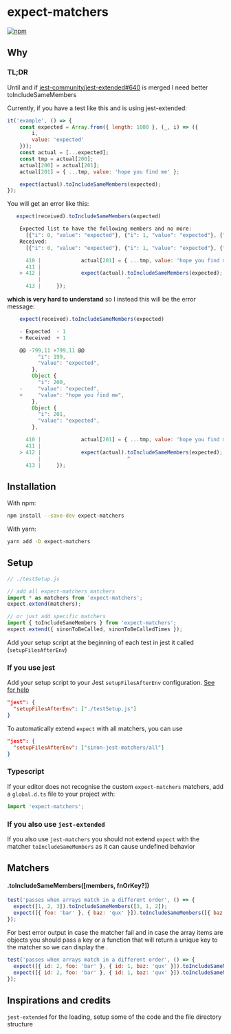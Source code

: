 # expect-matchers
[![npm](https://img.shields.io/npm/v/expect-matchers)](https://www.npmjs.com/package/expect-matchers)

## Why

### TL;DR
Until and if [jest-community/jest-extended#640](https://github.com/jest-community/jest-extended/pull/640) is merged I need better toIncludeSameMembers

Currently, if you have a test like this and is using jest-extended:
```js
it('example', () => {
	const expected = Array.from({ length: 1000 }, (_, i) => ({
		i,
		value: 'expected'
	}));
	const actual = [...expected];
	const tmp = actual[200];
	actual[200] = actual[201];
	actual[201] = { ...tmp, value: 'hope you find me' };

	expect(actual).toIncludeSameMembers(expected);
});
```

You will get an error like this:
```js
   expect(received).toIncludeSameMembers(expected)

    Expected list to have the following members and no more:
      [{"i": 0, "value": "expected"}, {"i": 1, "value": "expected"}, {"i": 2, "value": "expected"}, {"i": 3, "value": "expected"}, {"i": 4, "value": "expected"}, {"i": 5, "value": "expected"}, {"i": 6, "value": "expected"}, {"i": 7, "value": "expected"}, {"i": 8, "value": "expected"}, {"i": 9, "value": "expected"}, …]
    Received:
      [{"i": 0, "value": "expected"}, {"i": 1, "value": "expected"}, {"i": 2, "value": "expected"}, {"i": 3, "value": "expected"}, {"i": 4, "value": "expected"}, {"i": 5, "value": "expected"}, {"i": 6, "value": "expected"}, {"i": 7, "value": "expected"}, {"i": 8, "value": "expected"}, {"i": 9, "value": "expected"}, …]

      410 |             actual[201] = { ...tmp, value: 'hope you find me' };
      411 |
    > 412 |             expect(actual).toIncludeSameMembers(expected);
          |                            ^
      413 |     });

```

**which is very hard to understand** so I instead this will be the error message:

```js
    expect(received).toIncludeSameMembers(expected)

    - Expected  - 1
    + Received  + 1

    @@ -799,11 +799,11 @@
          "i": 199,
          "value": "expected",
        },
        Object {
          "i": 200,
    -     "value": "expected",
    +     "value": "hope you find me",
        },
        Object {
          "i": 201,
          "value": "expected",
        },

      410 |             actual[201] = { ...tmp, value: 'hope you find me' };
      411 |
    > 412 |             expect(actual).toIncludeSameMembers(expected);
          |                            ^
      413 |     });
```

## Installation

With npm:

```sh
npm install --save-dev expect-matchers
```

With yarn:

```sh
yarn add -D expect-matchers
```

## Setup

```javascript
// ./testSetup.js

// add all expect-matchers matchers
import * as matchers from 'expect-matchers';
expect.extend(matchers);

// or just add specific matchers
import { toIncludeSameMembers } from 'expect-matchers';
expect.extend({ sinonToBeCalled, sinonToBeCalledTimes });
```

Add your setup script at the beginning of each test in jest it called (`setupFilesAfterEnv`)

### If you use jest
Add your setup script to your Jest `setupFilesAfterEnv` configuration. [See for help](https://jestjs.io/docs/en/configuration.html#setupfilesafterenv-array)

```json
"jest": {
  "setupFilesAfterEnv": ["./testSetup.js"]
}
```

To automatically extend `expect` with all matchers, you can use

```json
"jest": {
  "setupFilesAfterEnv": ["sinon-jest-matchers/all"]
}
```

### Typescript

If your editor does not recognise the custom `expect-matchers` matchers, add a `global.d.ts` file to your project with:

```ts
import 'expect-matchers';
```

### If you also use `jest-extended`
If you also use `jest-matchers` you should not extend `expect` with the matcher `toIncludeSameMembers` as it can cause undefined behavior

## Matchers

#### .toIncludeSameMembers([members, fnOrKey?])

```js
test('passes when arrays match in a different order', () => {
  expect([1, 2, 3]).toIncludeSameMembers([3, 1, 2]);
  expect([{ foo: 'bar' }, { baz: 'qux' }]).toIncludeSameMembers([{ baz: 'qux' }, { foo: 'bar' }]);
});
```

For best error output in case the matcher fail and in case the array items are objects you should pass a key or a function that will return a unique key to the matcher so we can display the .
```js
test('passes when arrays match in a different order', () => {
  expect([{ id: 2, foo: 'bar' }, { id: 1, baz: 'qux' }]).toIncludeSameMembers([{ id: 1, baz: 'QUX' }, { id: 2, foo: 'bar' }], 'id');
  expect([{ id: 2, foo: 'bar' }, { id: 1, baz: 'qux' }]).toIncludeSameMembers([{ id: 1, baz: 'QUX' }, { id: 2, foo: 'bar' }], (itemA, itemB) => itemA.id === itemB.id);
});
```

## Inspirations and credits
`jest-extended` for the loading, setup some of the code and the file directory structure

